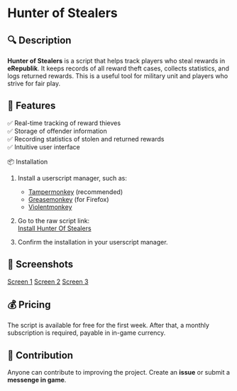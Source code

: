 # Hunter of Stealers

## 🔍 Description

**Hunter of Stealers** is a script that helps track players who steal rewards in **eRepublik**. It keeps records of all reward theft cases, collects statistics, and logs returned rewards. This is a useful tool for military unit  and players who strive for fair play.

## 🚀 Features

✅ Real-time tracking of reward thieves\
✅ Storage of offender information\
✅ Recording statistics of stolen and returned rewards\
✅ Intuitive user interface

📦 Installation

1. Install a userscript manager, such as:
   - [Tampermonkey](https://www.tampermonkey.net/) (recommended)
   - [Greasemonkey](https://www.greasespot.net/) (for Firefox)
   - [Violentmonkey](https://violentmonkey.github.io/)

2. Go to the raw script link:  
   [Install Hunter Of Stealers](https://github.com/ruslan-00/publicScripts/raw/refs/heads/main/HunterOfStealers/HunterOfStealers.user.js)  

3. Confirm the installation in your userscript manager.


## 📸 Screenshots

[Screen 1](https://github.com/ruslan-00/publicScripts/blob/main/HunterOfStealers/scr/scr1.jpg)
[Screen 2](https://github.com/ruslan-00/publicScripts/blob/main/HunterOfStealers/scr/scr2.jpg)
[Screen 3](https://github.com/ruslan-00/publicScripts/blob/main/HunterOfStealers/scr/scr3.jpg)

## 💰 Pricing

The script is available for free for the first week. After that, a monthly subscription is required, payable in in-game currency.


## 🤝 Contribution

Anyone can contribute to improving the project. Create an **issue** or submit a **messenge in game**.
